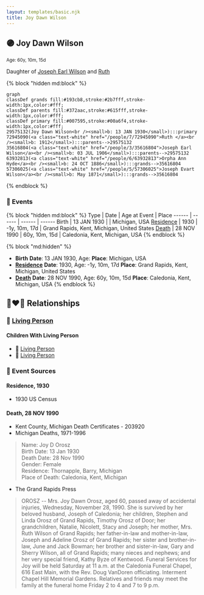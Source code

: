 ```yaml
---
layout: templates/basic.njk
title: Joy Dawn Wilson
---
```

## 🟣 Joy Dawn Wilson
<small>Age: 60y, 10m, 15d</small>

Daughter of [Joseph Earl Wilson](/people/3/35616804) and [Ruth ](/people/7/72945090)

{% block "hidden md:block" %}
```mermaid
graph
classDef grands fill:#193cb8,stroke:#2b7fff,stroke-width:1px,color:#fff;
classDef parents fill:#372aac,stroke:#615fff,stroke-width:1px,color:#fff;
classDef primary fill:#007595,stroke:#00a6f4,stroke-width:1px,color:#fff;
29575132(Joy Dawn Wilson<br /><small>b: 13 JAN 1930</small>):::primary
72945090(<a class="text-white" href="/people/7/72945090">Ruth </a><br /><small>b: 1912</small>):::parents-->29575132
35616804(<a class="text-white" href="/people/3/35616804">Joseph Earl Wilson</a><br /><small>b: 03 JUL 1906</small>):::parents-->29575132
63932813(<a class="text-white" href="/people/6/63932813">Orpha Ann Hyde</a><br /><small>b: 24 OCT 1886</small>):::grands-->35616804
57306025(<a class="text-white" href="/people/5/57306025">Joseph Evart Wilson</a><br /><small>b: May 1871</small>):::grands-->35616804
```
{% endblock %}

### 📆 Events

{% block "hidden md:block" %}
Type | Date | Age at Event | Place
------ | ------ | ------ | ------
Birth | 13 JAN 1930 |  | Michigan, USA
[Residence](#event-event-0) | 1930 | -1y, 10m, 17d | Grand Rapids, Kent, Michigan, United States
[Death](#event-event-4) | 28 NOV 1990 | 60y, 10m, 15d | Caledonia, Kent, Michigan, USA
{% endblock %}

{% block "md:hidden" %}
- **Birth**
**Date**: 13 JAN 1930, Age:
**Place**: Michigan, USA
- **[Residence](#event-event-0)**
**Date**: 1930, Age: -1y, 10m, 17d
**Place**: Grand Rapids, Kent, Michigan, United States
- **[Death](#event-event-4)**
**Date**: 28 NOV 1990, Age: 60y, 10m, 15d
**Place**: Caledonia, Kent, Michigan, USA
{% endblock %}

## 👩‍❤️‍👨 Relationships

### 🔵 [Living Person](/people/1/16093179)

#### Children With Living Person
* 🔵 [Living Person](/people/2/29348168)
* 🔵 [Living Person](/people/3/36204506)
### 📰 Event Sources

#### <a id="event-event-0"></a> Residence, 1930
* 1930 US Census

#### <a id="event-event-4"></a> Death, 28 NOV 1990
* Kent County, Michigan Death Certificates  - 203920
* Michigan Deaths, 1971-1996
>   
  > Name: Joy D Orosz  
  > Birth Date: 13 Jan 1930  
  > Death Date: 28 Nov 1990  
  > Gender: Female  
  > Residence: Thornapple, Barry, Michigan  
  > Place of Death: Caledonia, Kent, Michigan
* The Grand Rapids Press
>   
  > OROSZ -- Mrs. Joy Dawn Orosz, aged 60, passed away of accidental injuries, Wednesday, November 28, 1990. She is survived by her beloved husband, Joseph of Caledonia; her children, Stephen and Linda Orosz of Grand Rapids, Timothy Orosz of Door; her grandchildren, Natalie, Nicolett, Stacy and Joseph; her mother, Mrs. Ruth Wilson of Grand Rapids; her father-in-law and mother-in-law, Joseph and Adeline Orosz of Grand Rapids; her sister and brother-in-law, June and Jack Bowman; her brother and sister-in-law, Gary and Sherry Wilson, all of Grand Rapids; many nieces and nephews; and her very special friend, Kathy Byze of Kentwood. Funeral Services for Joy will be held Saturday at 11 a.m. at the Caledonia Funeral Chapel, 616 East Main, with the Rev. Doug VanDoren officiating. Interment Chapel Hill Memorial Gardens. Relatives and friends may meet the family at the funeral home Friday 2 to 4 and 7 to 9 p.m.
